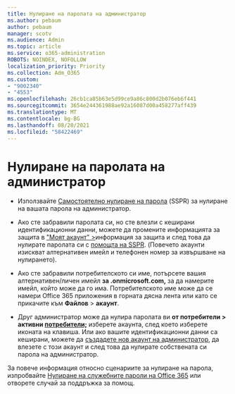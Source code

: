 ```yaml
---
title: Нулиране на паролата на администратор
ms.author: pebaum
author: pebaum
manager: scotv
ms.audience: Admin
ms.topic: article
ms.service: o365-administration
ROBOTS: NOINDEX, NOFOLLOW
localization_priority: Priority
ms.collection: Adm_O365
ms.custom:
- "9002340"
- "4553"
ms.openlocfilehash: 26cb1ca85b63e5d99ce9a86c800d2b076eb6f441
ms.sourcegitcommit: 3654e244361988ae92a16087d00a458277aff439
ms.translationtype: MT
ms.contentlocale: bg-BG
ms.lasthandoff: 08/20/2021
ms.locfileid: "58422469"
---
```

# <a name="admin-password-reset"></a>Нулиране на паролата на администратор

- Използвайте [Самостоятелно нулиране на парола](https://passwordreset.microsoftonline.com/) (SSPR) за нулиране на вашата парола на администратор.

- Ако сте забравили паролата си, но сте влезли с кеширани идентификационни данни, можете да промените информацията за защита в ["Моят акаунт" >](https://mysignins.microsoft.com/security-info)информация за защита и след това да нулирате паролата си с [помощта на SSPR](https://passwordreset.microsoftonline.com/). (Повечето акаунти изискват алтернативен имейл и телефонен номер за извършване на нулирането).

- Ако сте забравили потребителското си име, потърсете вашия алтернативен/личен имейл **за .onmicrosoft.com,** за да намерите имейл, който може да го има.  Потребителското име може да се намери Office 365 приложения в горната дясна лента или като се прикачите към **Файлов**  >  **акаунт**.

- Друг администратор може да нулира паролата ви **от потребители > активни [потребители;](https://portal.office.com/adminportal/home#/users)** изберете акаунта, след което изберете иконата на клавиша.  Или ако вашите идентификационни данни са кеширани, можете да [създадете нов акаунт на администратор](https://portal.office.com/adminportal/home#/users), да влезете с този акаунт и след това да нулирате собствената си парола на администратор.

За повече информация относно сценариите за нулиране на парола, изпробвайте [Нулиране на служебните пароли на Office 365](https://docs.microsoft.com/microsoft-365/admin/add-users/reset-passwords) или отворете случай за поддръжка за помощ.
